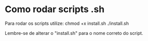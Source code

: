 # Como rodar scripts .sh

Para rodar os scripts utilize:
chmod +x install.sh
./install.sh

Lembre-se de alterar o "install.sh" para o nome correto do script.